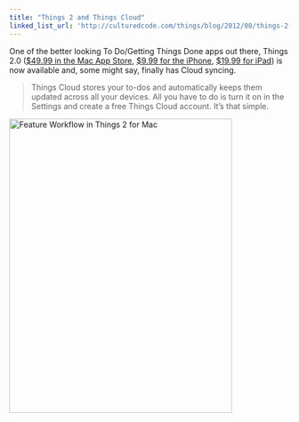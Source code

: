 ```yaml
---
title: "Things 2 and Things Cloud"
linked_list_url: 'http://culturedcode.com/things/blog/2012/08/things-2-0-and-things-cloud-available.html'
---
```

<p>One of the better looking To Do/Getting Things Done apps out there, Things 2.0 (<a href="http://target.georiot.com/Proxy.ashx?grid=9646&id=6PFrOqNV4B8&offerid=162397&type=3&subid=0&tmpid=3664&RD_PARM1=http%253A%252F%252Fitunes.apple.com%252Fca%252Fapp%252Fthings%252Fid407951449%253Fmt%253D12%2526uo%253D4%2526partnerId%253D30" target="itunes_store">$49.99 in the Mac App Store</a>, <a href="http://target.georiot.com/Proxy.ashx?grid=9646&id=6PFrOqNV4B8&offerid=162397&type=3&subid=0&tmpid=3664&RD_PARM1=http%253A%252F%252Fitunes.apple.com%252Fca%252Fapp%252Fthings%252Fid284971781%253Fmt%253D8%2526uo%253D4%2526partnerId%253D30" target="itunes_store">$9.99 for the iPhone</a>, <a href="http://target.georiot.com/Proxy.ashx?grid=9646&id=6PFrOqNV4B8&offerid=162397&type=3&subid=0&tmpid=3664&RD_PARM1=http%253A%252F%252Fitunes.apple.com%252Fca%252Fapp%252Fthings-for-ipad%252Fid364365411%253Fmt%253D8%2526uo%253D4%2526partnerId%253D30" target="itunes_store">$19.99 for iPad</a>) is now available and, some might say, finally has Cloud syncing.</p>
<blockquote><p>
  Things Cloud stores your to-dos and automatically keeps them updated across all your devices. All you have to do is turn it on in the Settings and create a free Things Cloud account. It’s that simple.
</p></blockquote>
<p><img src="https://chrisenns.com/wp-content/uploads/2012/08/feature-workflow.jpg" alt="Feature Workflow in Things 2 for Mac" title="Feature Workflow in Things 2 for Mac" width="400" height="530" class="aligncenter size-full wp-image-20632" /></p>
